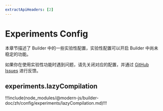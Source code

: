 ```yaml
---
extractApiHeaders: [2]
---
```


# Experiments Config

本章节描述了 Builder 中的一些实验性配置，实验性配置可以开启 Builder 中尚未稳定的功能。

如果你在使用实验性功能时遇到问题，请先关闭对应的配置，并通过 [GitHub Issues](https://github.com/modern-js-dev/modern.js/issues) 进行反馈。

## experiments.lazyCompilation

!!!include(node_modules/@modern-js/builder-doc/zh/config/experiments/lazyCompilation.md)!!!
